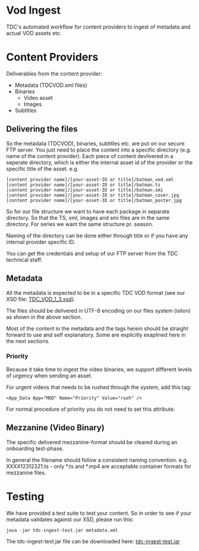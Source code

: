 # Vod Ingest
TDC's automated workflow for content providers to ingest of metadata and actual VOD assets etc.


# Content Providers


Deliverables from the content provider:

* Metadata (TDCVOD.xml files)
* Binaries
	* Video asset
	* Images
* Subtitles

## Delivering the files

So the metadata (TDCVOD), binaries, subtitles etc. are put on our secure FTP server.
You just need to place the content into a specific directory (e.g. name of the content provider). Each piece of content devlivered in a seperate directory, which is either the internal asset id of the provider or the specific title of the asset. e.g. 

	[content provider name]/[your-asset-ID or title]/batman_vod.xml
	[content provider name]/[your-asset-ID or title]/batman.ts
	[content provider name]/[your-asset-ID or title]/batman.smi
	[content provider name]/[your-asset-ID or title]/batman_cover.jpg
	[content provider name]/[your-asset-ID or title]/batman_poster.jpg

So for our file structure we want to have each package in separate directory.
So that the TS, xml, images and smi files are in the same directory.
For series we want the same structure pr. season. 

Naming of the directory can be done either through title or if you have any internal provider specific ID.

You can get the credentials and setup of our FTP server from the TDC technical staff.

## Metadata
All the metadata is expected to be in a specific TDC VOD format (see our XSD file: [TDC_VOD_1_3.xsd](src/main/resources/TDC_VOD_1_3.xsd?raw=true)). 

The files should be delivered in UTF-8 encoding on our files system (isilon) as shown in the above section.

Most of the content in the metadata and the tags herein should be straight forward to use and self explanatory. Some are explicitly exaplined here in the next sections.


### Priority
Because it take time to ingest the video binaries, we support different levels of urgency when sending an asset. 

For urgent videos that needs to be rushed through the system, add this tag:

	<App_Data App="MOD" Name="Priority" Value="rush" />

For normal procedure of priority you do not need to set this attribute.


## Mezzanine (Video Binary)
The specific delivered mezzanine-format should be cleared during an onboarding test-phase. 

In general the filename should follow a consistent naming convention. e.g. XXXX12312321.ts - only *.ts and *.mp4 are acceptable container formats for mezzanine files.

# Testing
We have provided a test suite to test your content. So in order to see if your metadata validates against our XSD, please run this:

	java -jar tdc-ingest-test.jar metadata.xml
	
The tdc-ingest-test.jar file can be downloaded here: [tdc-ingest-test.jar](build/tdc-ingest-test.jar?raw=true)
